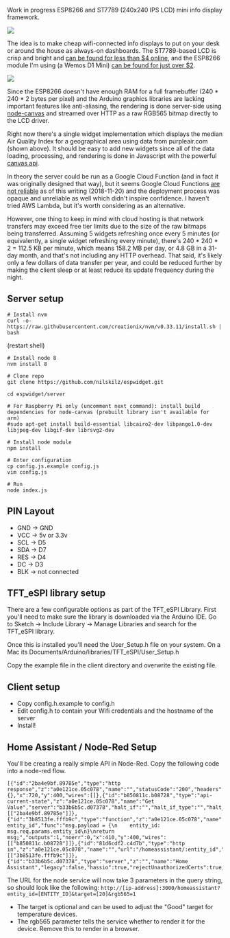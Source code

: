 Work in progress ESP8266 and ST7789 (240x240 IPS LCD) mini info display framework.

<img src="https://pbs.twimg.com/media/DsbQYDfUcAAAItL.jpg:small"/>

The idea is to make cheap wifi-connected info displays to put on your desk or around the house as always-on dashboards. The ST7789-based LCD is crisp and bright and [can be found for less than $4 online](https://www.aliexpress.com/wholesale?catId=0&SearchText=st7789), and the ESP8266 module I'm using (a Wemos D1 Mini) [can be found for just over $2](https://www.aliexpress.com/wholesale?catId=0&SearchText=wemos%20d1%20mini).

<img src="https://pbs.twimg.com/media/DskVuSEUwAAtUuY.jpg:small"/>

Since the ESP8266 doesn't have enough RAM for a full framebuffer (240 * 240 * 2 bytes per pixel) and the Arduino graphics libraries are lacking important features like anti-aliasing, the rendering is done server-side using [node-canvas](https://github.com/Automattic/node-canvas) and streamed over HTTP as a raw RGB565 bitmap directly to the LCD driver.

Right now there's a single widget implementation which displays the median Air Quality Index for a geographical area using data from purpleair.com (shown above). It should be easy to add new widgets since all of the data loading, processing, and rendering is done in Javascript with the powerful [canvas api](https://developer.mozilla.org/en-US/docs/Web/API/CanvasRenderingContext2D).

In theory the server could be run as a Google Cloud Function (and in fact it was originally designed that way), but it seems Google Cloud Functions [are not reliable](https://issuetracker.google.com/issues/117889747) as of this writing (2018-11-20) and the deployment process was opaque and unreliable as well which didn't inspire confidence. I haven't tried AWS Lambda, but it's worth considering as an alternative.

However, one thing to keep in mind with cloud hosting is that network transfers may exceed free tier limits due to the size of the raw bitmaps being transferred. Assuming 5 widgets refreshing once every 5 minutes (or equivalently, a single widget refreshing every minute), there's 240 * 240 * 2 = 112.5 KB per minute, which means 158.2 MB per day, or 4.8 GB in a 31-day month, and that's not including any HTTP overhead. That said, it's likely only a few dollars of data transfer per year, and could be reduced further by making the client sleep or at least reduce its update frequency during the night.


## Server setup
```
# Install nvm
curl -o- https://raw.githubusercontent.com/creationix/nvm/v0.33.11/install.sh | bash
```
(restart shell)
```
# Install node 8
nvm install 8

# Clone repo
git clone https://github.com/nilskilz/espwidget.git

cd espwidget/server

# For Raspberry Pi only (uncomment next command): install build dependencies for node-canvas (prebuilt library isn't available for arm)
#sudo apt-get install build-essential libcairo2-dev libpango1.0-dev libjpeg-dev libgif-dev librsvg2-dev

# Install node module
npm install

# Enter configuration
cp config.js.example config.js
vim config.js

# Run
node index.js
```

## PIN Layout
- GND -> GND
- VCC -> 5v or 3.3v
- SCL -> D5
- SDA -> D7
- RES -> D4
- DC -> D3
- BLK -> not connected

## TFT_eSPI library setup
There are a few configurable options as part of the TFT_eSPI Library.
First you'll need to make sure the library is downloaded via the Arduino IDE. Go to Sketch -> Include Library -> Manage Libraries and search for the TFT_eSPI library.

Once this is installed you'll need the User_Setup.h file on your system. On a Mac its Documents/Arduino/libraries/TFT_eSPI/User_Setup.h

Copy the example file in the client directory and overwrite the existing file.

## Client setup
- Copy config.h.example to config.h
- Edit config.h to contain your Wifi credentials and the hostname of the server
- Install!

## Home Assistant / Node-Red Setup
You'll be creating a really simple API in Node-Red. Copy the following code into a node-red flow.

```
[{"id":"2ba4e9bf.89785e","type":"http response","z":"a0e121ce.05c078","name":"","statusCode":"200","headers":{},"x":720,"y":400,"wires":[]},{"id":"b850811c.b08728","type":"api-current-state","z":"a0e121ce.05c078","name":"Get Value","server":"b33b6b5c.d07378","halt_if":"","halt_if_type":"","halt_if_compare":"is","override_topic":true,"override_payload":true,"override_data":true,"entity_id":"","state_type":"str","outputs":1,"x":560,"y":400,"wires":[["2ba4e9bf.89785e"]]},{"id":"3b8513fe.fffb9c","type":"function","z":"a0e121ce.05c078","name":"Get entity_id","func":"msg.payload = {\n    entity_id: msg.req.params.entity_id\n}\nreturn msg;","outputs":1,"noerr":0,"x":410,"y":400,"wires":[["b850811c.b08728"]]},{"id":"81d6cdf2.c4d7b","type":"http in","z":"a0e121ce.05c078","name":"","url":"/homeassistant/:entity_id","method":"get","upload":false,"swaggerDoc":"","x":180,"y":400,"wires":[["3b8513fe.fffb9c"]]},{"id":"b33b6b5c.d07378","type":"server","z":"","name":"Home Assistant","legacy":false,"hassio":true,"rejectUnauthorizedCerts":true,"ha_boolean":"y|yes|true|on|home|open"}]
```

The URL for the node service will now take 3 parameters in the query string, so should look like the following:
`http://[ip-address]:3000/homeassistant?entity_id=[ENTITY_ID]&target=[20]&rgb565=1`

- The target is optional and can be used to adjust the "Good" target for temperature devices.
- The rgb565 parameter tells the service whether to render it for the device. Remove this to render in a browser.
